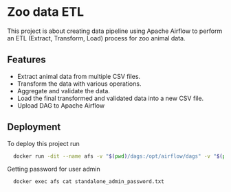 
# Zoo data ETL

This project is about creating data pipeline using Apache Airflow to perform an ETL (Extract, Transform, Load)
process for zoo animal data.


## Features

 - Extract animal data from multiple CSV files.
 - Transform the data with various operations.
 - Aggregate and validate the data.
 - Load the final transformed and validated data into a new CSV file.
 - Upload DAG to Apache Airflow



## Deployment

To deploy this project run

```bash
  docker run -dit --name afs -v "$(pwd)/dags:/opt/airflow/dags" -v "$(pwd)/files:/opt/airflow/files" --rm -p 8080:8080 apache/airflow standalone
```
Getting password for user admin
```bash
  docker exec afs cat standalone_admin_password.txt
```

